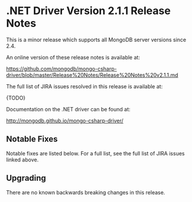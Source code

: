 # .NET Driver Version 2.1.1 Release Notes

This is a minor release which supports all MongoDB server versions since 2.4.

An online version of these release notes is available at:

https://github.com/mongodb/mongo-csharp-driver/blob/master/Release%20Notes/Release%20Notes%20v2.1.1.md

The full list of JIRA issues resolved in this release is available at:

{TODO}

Documentation on the .NET driver can be found at:

http://mongodb.github.io/mongo-csharp-driver/


## Notable Fixes

Notable fixes are listed below. For a full list, see the full list of JIRA issues linked above.


## Upgrading

There are no known backwards breaking changes in this release.